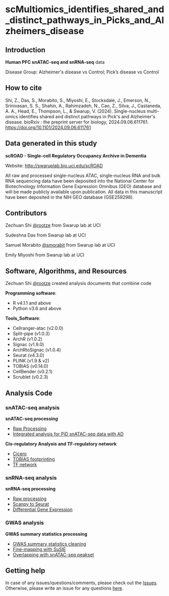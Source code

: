 # scMultiomics_identifies_shared_and_distinct_pathways_in_Picks_and_Alzheimers_disease

Introduction
------------

**Human PFC snATAC-seq and snRNA-seq** data

Disease Group: Alzheimer's disease vs Control; Pick’s disease vs Control


How to cite
------------
Shi, Z., Das, S., Morabito, S., Miyoshi, E., Stocksdale, J., Emerson, N., Srinivasan, S. S., Shahin, A., Rahimzadeh, N., Cao, Z., Silva, J., Castaneda, A. A., Head, E., Thompson, L., & Swarup, V. (2024). Single-nucleus multi-omics identifies shared and distinct pathways in Pick's and Alzheimer's disease. bioRxiv : the preprint server for biology, 2024.09.06.611761. https://doi.org/10.1101/2024.09.06.611761


Data generated in this study
------------
**scROAD - Single-cell Regulatory Occupancy Archive in Dementia**

Website: http://swaruplab.bio.uci.edu/scROAD

All raw and processed single-nucleus ATAC, single-nucleus RNA and bulk RNA sequencing data have been deposited into the National Center for Biotechnology Information Gene Expression Omnibus (GEO) database and will be made publicly available upon publication. All data in this manuscript have been deposited in the NIH GEO database (GSE259298).


Contributors
------------

Zechuan Shi [@rootze](rootze.github.io) from Swarup lab at UCI

Sudeshna Das from Swarup lab at UCI

Samuel Morabito [@smorabit](https://smorabit.github.io/) from Swarup lab at UCI

Emily Miyoshi from Swarup lab at UCI


Software, Algorithms, and Resources
------------

Zechuan Shi [@rootze](https://github.com/rootze) created analysis documents that combine code

**Programming software**:
- R v4.1.1 and above
- Python v3.6 and above

**Tools_Software**:
- Cellranger-atac (v2.0.0)
- Split-pipe (v1.0.3)
- ArchR (v1.0.2)
- Signac (v1.9.0)
- ArchRtoSignac (v1.0.4)
- Seurat (v4.3.0)
- PLINK (v1.9 & v2)
- TOBIAS (v0.14.0)
- CellBender (v0.2.1)
- Scrublet (v0.2.3)


Analysis Code
------------
### snATAC-seq analysis

**snATAC-seq processing**
* [Raw Processing](https://github.com/swaruplabUCI/scMultiomics_identifies_shared_and_distinct_pathways_in_PiDandAD/blob/main/Processing_ArchR.Rmd)
* [Integrated analysis for PiD snATAC-seq data with AD](https://github.com/swaruplabUCI/scMultiomics_identifies_shared_and_distinct_pathways_in_PiDandAD/blob/main/integrated_dataset_basics.Rmd)

**Cis-regulatory Analysis and TF-regulatory network**
* [Cicero](https://github.com/swaruplabUCI/scMultiomics_identifies_shared_and_distinct_pathways_in_PiDandAD/tree/main/Cis_regulatory_network)
* [TOBIAS footprinting](https://github.com/swaruplabUCI/scMultiomics_identifies_shared_and_distinct_pathways_in_PiDandAD/tree/main/footprinting)
* [TF network](https://github.com/swaruplabUCI/scMultiomics_identifies_shared_and_distinct_pathways_in_PiDandAD/tree/main/TF_Net)

### snRNA-seq analysis

**snRNA-seq processing**
* [Raw processing](https://github.com/swaruplabUCI/scMultiomics_identifies_shared_and_distinct_pathways_in_PiDandAD/blob/main/snRNA/snRNA_clustering.ipynb)
* [Scanpy to Seurat](https://github.com/swaruplabUCI/scMultiomics_identifies_shared_and_distinct_pathways_in_PiDandAD/blob/main/snRNA/scanpy_to_seurat.Rmd)
* [Differential Gene Expression](https://github.com/swaruplabUCI/scMultiomics_identifies_shared_and_distinct_pathways_in_PiDandAD/blob/main/snRNA/DEG_analysis.Rmd)


### GWAS analysis
**GWAS summary statistics processing**
* [GWAS summary statistics cleaning](https://github.com/swaruplabUCI/scMultiomics_identifies_shared_and_distinct_pathways_in_PiDandAD/blob/main/GWAS/GWAS_Summary_Stat/GWAS_MungeSumstats.R)
* [Fine-mapping with SuSIE](https://github.com/swaruplabUCI/scMultiomics_identifies_shared_and_distinct_pathways_in_PiDandAD/tree/main/GWAS/GWAS_FineMapping/SuSiE)
* [Overlapping with snATAC-seq peakset](https://github.com/swaruplabUCI/scMultiomics_identifies_shared_and_distinct_pathways_in_PiDandAD/tree/main/GWAS/GWAS_FineMapping/Overlapped_w_snATAC)



Getting help
------------
In case of any issues/questions/comments, please check out the [Issues](https://github.com/rootze/scMultiomics_identifies_shared_and_distinct_pathways_in_PiDandAD/issues). Otherwise, please write an issue for any questions [here](https://github.com/rootze/scMultiomics_identifies_shared_and_distinct_pathways_in_PiDandAD/issues).
